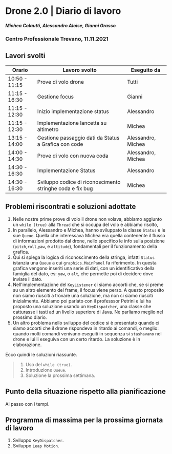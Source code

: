 # Drone 2.0 | Diario di lavoro
##### Michea Colautti, Alessandro Aloise, Gianni Grasso
### Centro Professionale Trevano, 11.11.2021

## Lavori svolti


|Orario        |Lavoro svolto                                                      |Eseguito da         |
|--------------|-------------------------------------------------------------------|--------------------|
|10:50 - 11:15 | Prove di volo drone                                               | Tutti              |
|11:15 - 16:30 | Gestione focus                                                    | Gianni             |
|11:15 - 12:30 | Inizio implementazione status                                     | Alessandro         |
|11:15 - 12:30 | Implementazione lancetta su altimetro                             | Michea             |
|13:15 - 14:00 | Gestione passaggio dati da Status a Grafica con code              | Alessandro, Michea |
|14:00 - 14:30 | Prove di volo con nuova coda                                      | Alessandro, Michea |
|14:30 - 16:30 | Implementazione Status                                            | Alessandro         |
|14:30 - 16:30 | Sviluppo codice di riconoscimento stringhe coda e fix bug         | Michea             |




##  Problemi riscontrati e soluzioni adottate

1. Nelle nostre prime prove di volo il drone non volava, abbiamo aggiunto un `while (true)` alla `Thread` che si occupa del volo e abbiamo risolto,
2. In parallelo, Alessandro e Michea, hanno sviluppato la classe `Status` e le sue `Queue`. Quella che interessava Michea era quella contenente il flusso di informazioni prodotto dal drone, nello specifico le info sulla posizione (`pitch`,`roll`,`yaw`, e `altitude`), fondamentali per il funzionamento della grafica.
3. Qui si spiega la logica di riconoscimento della stringa, infatti `Status` istanzia una `Queue` a cui `graphics.MainPanel` fa riferimento. In questa grafica vengono inseriti una serie di dati, con un identificativo della famiglia del dato, es: `yaw`, o `alt`, che permette poi di decidere dove inviare il dato.
4. Nell'implementazione del `KeyListener` ci siamo accorti che, se si preme su un altro elemento del frame, il focus viene perso. A questo proposito non siamo riusciti a trovare una soluzione, ma non ci siamo riusciti inizialmente. Abbiamo poi parlato con il professsor Petrini e lui ha proposto una soluzione usando un `KeyDispatcher`, una classe che catturasse i tasti ad un livello superiore di Java. Ne parliamo meglio nel prossimo diario.
5. Un altro problema nello sviluppo del codice si è presentato quando ci siamo accorti che il drone rispondeva in ritardo ai comandi, o meglio: quando molti comandi venivano eseguiti in sequenza si `stashavano` nel drone e lui li eseguiva con un certo ritardo. La soluzione è in elaborazione.


Ecco quindi le soluzioni riassunte.

>1. Uso del `while (true)`.
>2. Introduzione `Queue`.
>4. Soluzione la prossima settimana.

##  Punto della situazione rispetto alla pianificazione
Al passo con i tempi.

## Programma di massima per la prossima giornata di lavoro

1. Sviluppo `KeyDispatcher`.
2. Sviluppo `Leap Motion`.



